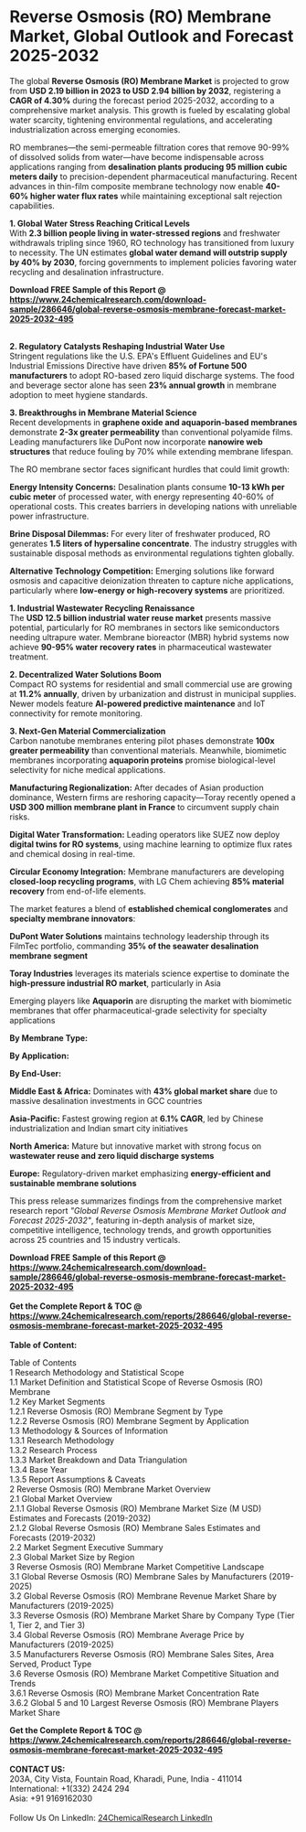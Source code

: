 <h1>Reverse Osmosis (RO) Membrane Market, Global Outlook and Forecast 2025-2032</h1><p>The global <strong>Reverse Osmosis (RO) Membrane Market</strong> is projected to grow from <strong>USD 2.19 billion in 2023 to USD 2.94 billion by 2032</strong>, registering a <strong>CAGR of 4.30%</strong> during the forecast period 2025-2032, according to a comprehensive market analysis. This growth is fueled by escalating global water scarcity, tightening environmental regulations, and accelerating industrialization across emerging economies.</p><p>RO membranes—the semi-permeable filtration cores that remove 90-99% of dissolved solids from water—have become indispensable across applications ranging from <strong>desalination plants producing 95 million cubic meters daily</strong> to precision-dependent pharmaceutical manufacturing. Recent advances in thin-film composite membrane technology now enable <strong>40-60% higher water flux rates</strong> while maintaining exceptional salt rejection capabilities.</p><p><strong>1. Global Water Stress Reaching Critical Levels</strong><br>
With <strong>2.3 billion people living in water-stressed regions</strong> and freshwater withdrawals tripling since 1960, RO technology has transitioned from luxury to necessity. The UN estimates <strong>global water demand will outstrip supply by 40% by 2030</strong>, forcing governments to implement policies favoring water recycling and desalination infrastructure.</p><div><b>Download FREE Sample of this Report @ 
            <a href="https://www.24chemicalresearch.com/download-sample/286646/global-reverse-osmosis-membrane-forecast-market-2025-2032-495">
            https://www.24chemicalresearch.com/download-sample/286646/global-reverse-osmosis-membrane-forecast-market-2025-2032-495</a></b></div><br><p><strong>2. Regulatory Catalysts Reshaping Industrial Water Use</strong><br>
Stringent regulations like the U.S. EPA's Effluent Guidelines and EU's Industrial Emissions Directive have driven <strong>85% of Fortune 500 manufacturers</strong> to adopt RO-based zero liquid discharge systems. The food and beverage sector alone has seen <strong>23% annual growth</strong> in membrane adoption to meet hygiene standards.</p><p><strong>3. Breakthroughs in Membrane Material Science</strong><br>
Recent developments in <strong>graphene oxide and aquaporin-based membranes</strong> demonstrate <strong>2-3x greater permeability</strong> than conventional polyamide films. Leading manufacturers like DuPont now incorporate <strong>nanowire web structures</strong> that reduce fouling by 70% while extending membrane lifespan.</p><p>The RO membrane sector faces significant hurdles that could limit growth:</p><p><strong>Energy Intensity Concerns:</strong> Desalination plants consume <strong>10-13 kWh per cubic meter</strong> of processed water, with energy representing 40-60% of operational costs. This creates barriers in developing nations with unreliable power infrastructure.</p><p><strong>Brine Disposal Dilemmas:</strong> For every liter of freshwater produced, RO generates <strong>1.5 liters of hypersaline concentrate</strong>. The industry struggles with sustainable disposal methods as environmental regulations tighten globally.</p><p><strong>Alternative Technology Competition:</strong> Emerging solutions like forward osmosis and capacitive deionization threaten to capture niche applications, particularly where <strong>low-energy or high-recovery systems</strong> are prioritized.</p><p><strong>1. Industrial Wastewater Recycling Renaissance</strong><br>
The <strong>USD 12.5 billion industrial water reuse market</strong> presents massive potential, particularly for RO membranes in sectors like semiconductors needing ultrapure water. Membrane bioreactor (MBR) hybrid systems now achieve <strong>90-95% water recovery rates</strong> in pharmaceutical wastewater treatment.</p><p><strong>2. Decentralized Water Solutions Boom</strong><br>
Compact RO systems for residential and small commercial use are growing at <strong>11.2% annually</strong>, driven by urbanization and distrust in municipal supplies. Newer models feature <strong>AI-powered predictive maintenance</strong> and IoT connectivity for remote monitoring.</p><p><strong>3. Next-Gen Material Commercialization</strong><br>
Carbon nanotube membranes entering pilot phases demonstrate <strong>100x greater permeability</strong> than conventional materials. Meanwhile, biomimetic membranes incorporating <strong>aquaporin proteins</strong> promise biological-level selectivity for niche medical applications.</p><p><strong>Manufacturing Regionalization:</strong> After decades of Asian production dominance, Western firms are reshoring capacity—Toray recently opened a <strong>USD 300 million membrane plant in France</strong> to circumvent supply chain risks.</p><p><strong>Digital Water Transformation:</strong> Leading operators like SUEZ now deploy <strong>digital twins for RO systems</strong>, using machine learning to optimize flux rates and chemical dosing in real-time.</p><p><strong>Circular Economy Integration:</strong> Membrane manufacturers are developing <strong>closed-loop recycling programs</strong>, with LG Chem achieving <strong>85% material recovery</strong> from end-of-life elements.</p><p>The market features a blend of <strong>established chemical conglomerates</strong> and <strong>specialty membrane innovators</strong>:</p><p><strong>DuPont Water Solutions</strong> maintains technology leadership through its FilmTec portfolio, commanding <strong>35% of the seawater desalination membrane segment</strong></p><p><strong>Toray Industries</strong> leverages its materials science expertise to dominate the <strong>high-pressure industrial RO market</strong>, particularly in Asia</p><p>Emerging players like <strong>Aquaporin</strong> are disrupting the market with biomimetic membranes that offer pharmaceutical-grade selectivity for specialty applications</p><p><strong>By Membrane Type:</strong></p><p><strong>By Application:</strong></p><p><strong>By End-User:</strong></p><p><strong>Middle East &amp; Africa:</strong> Dominates with <strong>43% global market share</strong> due to massive desalination investments in GCC countries</p><p><strong>Asia-Pacific:</strong> Fastest growing region at <strong>6.1% CAGR</strong>, led by Chinese industrialization and Indian smart city initiatives</p><p><strong>North America:</strong> Mature but innovative market with strong focus on <strong>wastewater reuse and zero liquid discharge systems</strong></p><p><strong>Europe:</strong> Regulatory-driven market emphasizing <strong>energy-efficient and sustainable membrane solutions</strong></p><p>This press release summarizes findings from the comprehensive market research report <em>"Global Reverse Osmosis Membrane Market Outlook and Forecast 2025-2032"</em>, featuring in-depth analysis of market size, competitive intelligence, technology trends, and growth opportunities across 25 countries and 15 industry verticals.</p><div><b>Download FREE Sample of this Report @ 
            <a href="https://www.24chemicalresearch.com/download-sample/286646/global-reverse-osmosis-membrane-forecast-market-2025-2032-495">
            https://www.24chemicalresearch.com/download-sample/286646/global-reverse-osmosis-membrane-forecast-market-2025-2032-495</a></b></div><br><div><b>Get the Complete Report & TOC @ 
            <a href="https://www.24chemicalresearch.com/reports/286646/global-reverse-osmosis-membrane-forecast-market-2025-2032-495">
            https://www.24chemicalresearch.com/reports/286646/global-reverse-osmosis-membrane-forecast-market-2025-2032-495</a></b></div><br>
            <b>Table of Content:</b><p>Table of Contents<br />
1 Research Methodology and Statistical Scope<br />
1.1 Market Definition and Statistical Scope of Reverse Osmosis (RO) Membrane<br />
1.2 Key Market Segments<br />
1.2.1 Reverse Osmosis (RO) Membrane Segment by Type<br />
1.2.2 Reverse Osmosis (RO) Membrane Segment by Application<br />
1.3 Methodology & Sources of Information<br />
1.3.1 Research Methodology<br />
1.3.2 Research Process<br />
1.3.3 Market Breakdown and Data Triangulation<br />
1.3.4 Base Year<br />
1.3.5 Report Assumptions & Caveats<br />
2 Reverse Osmosis (RO) Membrane Market Overview<br />
2.1 Global Market Overview<br />
2.1.1 Global Reverse Osmosis (RO) Membrane Market Size (M USD) Estimates and Forecasts (2019-2032)<br />
2.1.2 Global Reverse Osmosis (RO) Membrane Sales Estimates and Forecasts (2019-2032)<br />
2.2 Market Segment Executive Summary<br />
2.3 Global Market Size by Region<br />
3 Reverse Osmosis (RO) Membrane Market Competitive Landscape<br />
3.1 Global Reverse Osmosis (RO) Membrane Sales by Manufacturers (2019-2025)<br />
3.2 Global Reverse Osmosis (RO) Membrane Revenue Market Share by Manufacturers (2019-2025)<br />
3.3 Reverse Osmosis (RO) Membrane Market Share by Company Type (Tier 1, Tier 2, and Tier 3)<br />
3.4 Global Reverse Osmosis (RO) Membrane Average Price by Manufacturers (2019-2025)<br />
3.5 Manufacturers Reverse Osmosis (RO) Membrane Sales Sites, Area Served, Product Type<br />
3.6 Reverse Osmosis (RO) Membrane Market Competitive Situation and Trends<br />
3.6.1 Reverse Osmosis (RO) Membrane Market Concentration Rate<br />
3.6.2 Global 5 and 10 Largest Reverse Osmosis (RO) Membrane Players Market Share </p><div><b>Get the Complete Report & TOC @ 
            <a href="https://www.24chemicalresearch.com/reports/286646/global-reverse-osmosis-membrane-forecast-market-2025-2032-495">
            https://www.24chemicalresearch.com/reports/286646/global-reverse-osmosis-membrane-forecast-market-2025-2032-495</a></b></div><br><b>CONTACT US:</b><br>
            203A, City Vista, Fountain Road, Kharadi, Pune, India - 411014<br>
            International: +1(332) 2424 294<br>
            Asia: +91 9169162030 <br><br>
            Follow Us On LinkedIn: <a href="https://www.linkedin.com/company/24chemicalresearch/">24ChemicalResearch LinkedIn</a>